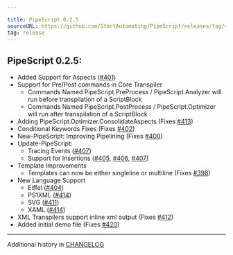 ```yaml
---

title: PipeScript 0.2.5
sourceURL: https://github.com/StartAutomating/PipeScript/releases/tag/v0.2.5
tag: release
---
```

## PipeScript 0.2.5:

* Added Support for Aspects ([#401](https://github.com/StartAutomating/PipeScript/issues/401))
* Support for Pre/Post commands in Core Transpiler
  * Commands Named PipeScript.PreProcess / PipeScript.Analyzer will run before transpilation of a ScriptBlock 
  * Commands Named PipeScript.PostProcess / PipeScript.Optimizer will run after transpilation of a ScriptBlock
* Adding PipeScript.Optimizer.ConsolidateAspects (Fixes [#413](https://github.com/StartAutomating/PipeScript/issues/413))
* Conditional Keywords Fixes (Fixes [#402](https://github.com/StartAutomating/PipeScript/issues/402))
* New-PipeScript: Improving Pipelining (Fixes [#400](https://github.com/StartAutomating/PipeScript/issues/400))
* Update-PipeScript:
  * Tracing Events ([#407](https://github.com/StartAutomating/PipeScript/issues/407))
  * Support for Insertions ([#405](https://github.com/StartAutomating/PipeScript/issues/405), [#406](https://github.com/StartAutomating/PipeScript/issues/406), [#407](https://github.com/StartAutomating/PipeScript/issues/407))
* Template Improvements
  * Templates can now be either singleline or multiline (Fixes [#398](https://github.com/StartAutomating/PipeScript/issues/398))
* New Language Support
  * Eiffel ([#404](https://github.com/StartAutomating/PipeScript/issues/404))
  * PS1XML ([#414](https://github.com/StartAutomating/PipeScript/issues/414))
  * SVG ([#411](https://github.com/StartAutomating/PipeScript/issues/411))
  * XAML ([#414](https://github.com/StartAutomating/PipeScript/issues/414))  
* XML Transpilers support inline xml output (Fixes [#412](https://github.com/StartAutomating/PipeScript/issues/412))
* Added initial demo file (Fixes [#420](https://github.com/StartAutomating/PipeScript/issues/420))

---
            
Additional history in [CHANGELOG](https://pipescript.start-automating.com/CHANGELOG)
